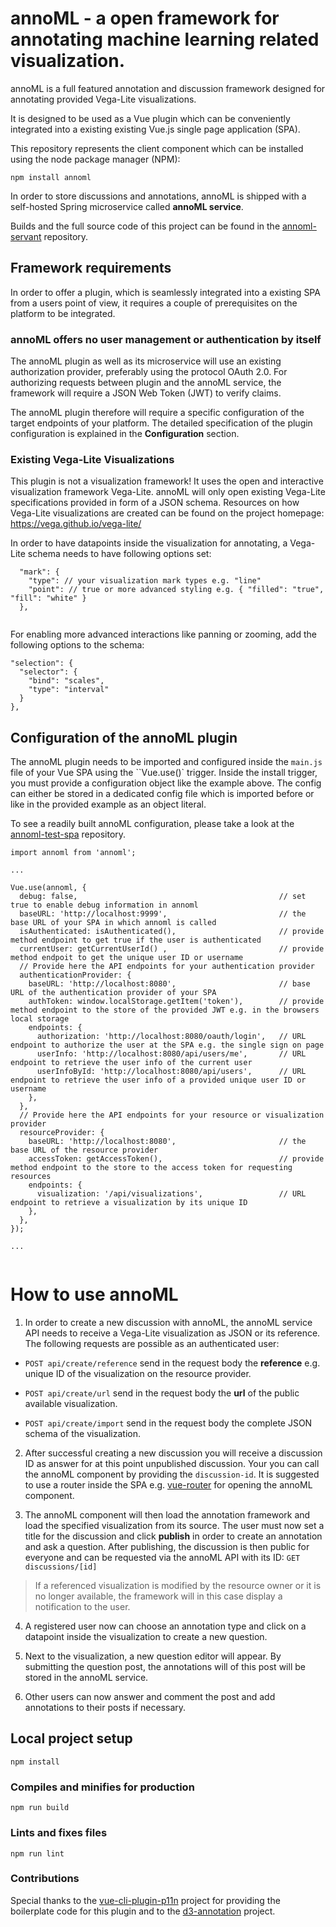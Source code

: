 # annoML - a open framework for annotating machine learning related visualization.

annoML is a full featured annotation and discussion framework designed for annotating provided Vega-Lite visualizations.

It is designed to be used as a Vue plugin which can be conveniently integrated into a existing existing Vue.js single page application (SPA).

This repository represents the client component which can be installed using the node package manager (NPM):

`npm install annoml`

In order to store discussions and annotations, annoML is shipped with a self-hosted Spring microservice called **annoML service**.

Builds and the full source code of this project can be found in the [annoml-servant](https://gitlab.thomb.org/thomorg/annoml-servant) repository.

## Framework requirements

In order to offer a plugin, which is seamlessly integrated into a existing SPA from a users point of view, it requires a couple of prerequisites on the platform to be integrated.

### annoML offers no user management or authentication by itself

The annoML plugin as well as its microservice will use an existing authorization provider, preferably using the protocol OAuth 2.0.
For authorizing requests between plugin and the annoML service, the framework will require a JSON Web Token (JWT) to verify claims.

The annoML plugin therefore will require a specific configuration of the target endpoints of your platform. The detailed specification of the plugin configuration is explained in the **Configuration** section.

### Existing Vega-Lite Visualizations

This plugin is not a visualization framework! It uses the open and interactive visualization framework Vega-Lite.
annoML will only open existing Vega-Lite specifications provided in form of a JSON schema.
Resources on how Vega-Lite visualizations are created can be found on the project homepage: https://vega.github.io/vega-lite/

In order to have datapoints inside the visualization for annotating, a Vega-Lite schema needs to have following options set:

```
  "mark": {
    "type": // your visualization mark types e.g. "line"
    "point": // true or more advanced styling e.g. { "filled": "true", "fill": "white" }                        
  },
  
  ```

For enabling more advanced interactions like panning or zooming, add the following options to the schema:
  ```
  "selection": {
    "selector": {
      "bind": "scales",
      "type": "interval"
    }
  },
```

## Configuration of the annoML plugin

The annoML plugin needs to be imported and configured inside the ``main.js`` file of your Vue SPA using the ``Vue.use()` trigger.
Inside the install trigger, you must provide a configuration object like the example above. The config can either be stored in a dedicated config file which is imported before or like in the provided example as an object literal.

To see a readily built annoML configuration, please take a look at the [annoml-test-spa](https://gitlab.thomb.org:thomborg/annoml-test-spa) repository.

```
import annoml from 'annoml';

...

Vue.use(annoml, {
  debug: false,                                             // set true to enable debug information in annoml
  baseURL: 'http://localhost:9999',                         // the base URL of your SPA in which annoml is called
  isAuthenticated: isAuthenticated(),                       // provide method endpoint to get true if the user is authenticated
  currentUser: getCurrentUserId() ,                         // provide method endpoit to get the unique user ID or username
  // Provide here the API endpoints for your authentication provider
  authenticationProvider: {
    baseURL: 'http://localhost:8080',                       // base URL of the authentication provider of your SPA
    authToken: window.localStorage.getItem('token'),        // provide method endpoint to the store of the provided JWT e.g. in the browsers local storage
    endpoints: {
      authorization: 'http://localhost:8080/oauth/login',   // URL endpoint to authorize the user at the SPA e.g. the single sign on page
      userInfo: 'http://localhost:8080/api/users/me',       // URL endpoint to retrieve the user info of the current user
      userInfoById: 'http://localhost:8080/api/users',      // URL endpoint to retrieve the user info of a provided unique user ID or username 
    },
  },
  // Provide here the API endpoints for your resource or visualization provider 
  resourceProvider: {
    baseURL: 'http://localhost:8080',                       // the base URL of the resource provider
    accessToken: getAccessToken(),                          // provide method endpoint to the store to the access token for requesting resources
    endpoints: {
      visualization: '/api/visualizations',                 // URL endpoint to retrieve a visualization by its unique ID
    },
  },
});

...
 

```

# How to use annoML

1. In order to create a new discussion with annoML, the annoML service API needs to receive a Vega-Lite visualization as JSON or its reference. The following requests are possible as an authenticated user:
* `POST api/create/reference` 
  send in the request body the **reference** e.g. unique ID of the visualization on the resource provider. 
  
* `POST api/create/url`
  send in the request body the **url** of the public available visualization.

* `POST api/create/import`
  send in the request body the complete JSON schema of the visualization.

2. After successful creating a new discussion you will receive a discussion ID as answer for at this point unpublished discussion. Your you can call the annoML component by providing the `discussion-id`. It is suggested to use a router inside the SPA e.g. [vue-router](https://router.vuejs.org) for opening the annoML component.


3. The annoML component will then load the annotation framework and load the specified visualization from its source. The user must now set a title for the discussion and click **publish** in order to create an annotation and ask a question. 
After publishing, the discussion is then public for everyone and can be requested via the annoML API with its ID: `GET discussions/[id]`

> If a referenced visualization is modified by the resource owner or it is no longer available, the framework will in this case display a notification to the user.
4. A registered user now can choose an annotation type and click on a datapoint inside the visualization to create a new question.

5. Next to the visualization, a new question editor will appear. By submitting the question post, the annotations will of this post will be stored in the annoML service. 
   
6. Other users can now answer and comment the post and add annotations to their posts if necessary.



## Local project setup

```
npm install
```

### Compiles and minifies for production

```
npm run build
```

### Lints and fixes files

```
npm run lint
```

### Contributions

Special thanks to the [vue-cli-plugin-p11n](https://github.com/kazupon/vue-cli-plugin-p11n) project for providing the boilerplate code for this plugin and to the [d3-annotation](https://github.com/susielu/d3-annotation) project.
